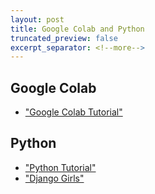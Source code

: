 ```yaml
---
layout: post
title: Google Colab and Python
truncated_preview: false
excerpt_separator: <!--more-->
---
```


## Google Colab

* ["Google Colab Tutorial"](https://www.tutorialspoint.com/google_colab/index.htm)

## Python
* ["Python Tutorial"](https://www.tutorialspoint.com/python/index.htm)
* ["Django Girls"](https://djangogirls.org/)